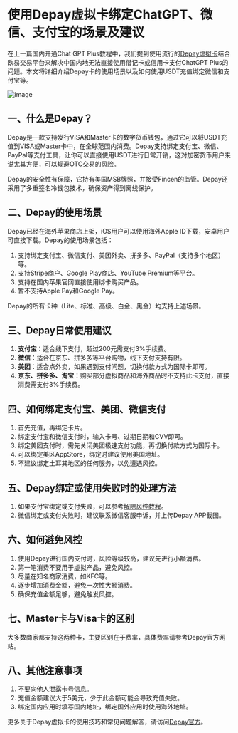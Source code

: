 # 使用Depay虚拟卡绑定ChatGPT、微信、支付宝的场景及建议

在上一篇国内开通Chat GPT Plus教程中，我们提到使用流行的[Depay虚拟卡](https://bit.ly/DuPay)结合欧易交易平台来解决中国内地无法直接使用借记卡或信用卡支付ChatGPT Plus的问题。本文将详细介绍Depay卡的使用场景以及如何使用USDT充值绑定微信和支付宝等。

![image](https://github.com/user-attachments/assets/1efeb80b-9815-4f4c-861b-50c27b45b2ac)

## 一、什么是Depay？

Depay是一款支持发行VISA和Master卡的数字货币钱包，通过它可以将USDT充值到VISA或Master卡中，在全球范围内消费。Depay支持绑定支付宝、微信、PayPal等支付工具，让你可以直接使用USDT进行日常开销，这对加密货币用户来说尤其方便，可以规避OTC交易的风险。

Depay的安全性有保障，它持有美国MSB牌照，并接受Fincen的监管。Depay还采用了多重签名冷钱包技术，确保资产得到离线保护。

## 二、Depay的使用场景

Depay已经在海外苹果商店上架，iOS用户可以使用海外Apple ID下载，安卓用户可直接下载。Depay的使用场景包括：

1. 支持绑定支付宝、微信支付、美团外卖、拼多多、PayPal（支持多个地区）等。
2. 支持Stripe商户、Google Play商店、YouTube Premium等平台。
3. 支持在国内苹果官网直接使用绑卡购买产品。
4. 暂不支持Apple Pay和Google Pay。

Depay的所有卡种（Lite、标准、高级、白金、黑金）均支持上述场景。

## 三、Depay日常使用建议

1. **支付宝**：适合线下支付，超过200元需支付3%手续费。
2. **微信**：适合在京东、拼多多等平台购物，线下支付支持有限。
3. **美团**：适合点外卖，如果遇到支付问题，切换付款方式为国际卡即可。
4. **京东、拼多多、淘宝**：购买部分虚拟商品和海外商品时不支持此卡支付，直接消费需支付3%手续费。

## 四、如何绑定支付宝、美团、微信支付

1. 首先充值，再绑定卡片。
2. 绑定支付宝和微信支付时，输入卡号、过期日期和CVV即可。
3. 绑定美团支付时，需先关闭美团极速支付功能，再切换付款方式为国际卡。
4. 可以绑定美区AppStore，绑定时建议使用美国地址。
5. 不建议绑定土耳其地区的任何服务，以免遭遇风控。

## 五、Depay绑定或使用失败时的处理方法

1. 如果支付宝绑定或支付失败，可以参考[解除风控教程](https://telegra.ph/%E6%97%A0%E6%B3%95%E7%BB%91%E5%AE%9A%E6%94%AF%E4%BB%98%E5%AE%9D%E6%80%8E%E4%B9%88%E5%8A%9E%E4%B8%AD%E6%96%AD-09-02)。
2. 微信绑定或支付失败时，建议联系微信客服申诉，并上传Depay APP截图。

## 六、如何避免风控

1. 使用Depay进行国内支付时，风险等级较高，建议先进行小额消费。
2. 第一笔消费不要用于虚拟产品，避免风控。
3. 尽量在知名商家消费，如KFC等。
4. 逐步增加消费金额，避免一次性大额消费。
5. 确保充值金额足够，避免触发风控。

## 七、Master卡与Visa卡的区别

大多数商家都支持这两种卡，主要区别在于费率，具体费率请参考Depay官方网站。

## 八、其他注意事项

1. 不要向他人泄露卡号信息。
2. 充值金额建议大于5美元，少于此金额可能会导致充值失败。
3. 绑定国内应用时填写国内地址，绑定国外应用时使用海外地址。

更多关于Depay虚拟卡的使用技巧和常见问题解答，请访问[Depay官方](https://bit.ly/DuPay)。
